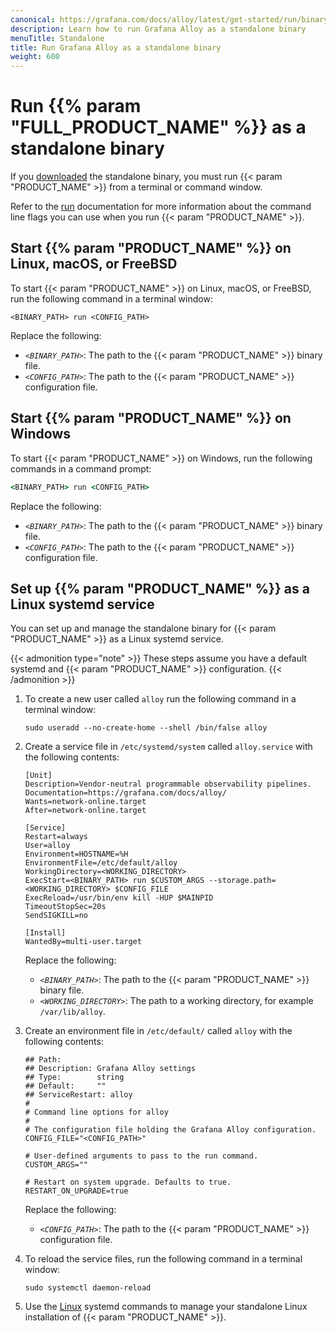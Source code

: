 ```yaml
---
canonical: https://grafana.com/docs/alloy/latest/get-started/run/binary/
description: Learn how to run Grafana Alloy as a standalone binary
menuTitle: Standalone
title: Run Grafana Alloy as a standalone binary
weight: 600
---
```


# Run {{% param "FULL_PRODUCT_NAME" %}} as a standalone binary

If you [downloaded][InstallBinary] the standalone binary, you must run {{< param "PRODUCT_NAME" >}} from a terminal or command window.

Refer to the [run][] documentation for more information about the command line flags you can use when you run {{< param "PRODUCT_NAME" >}}.

## Start {{% param "PRODUCT_NAME" %}} on Linux, macOS, or FreeBSD

To start {{< param "PRODUCT_NAME" >}} on Linux, macOS, or FreeBSD, run the following command in a terminal window:

```shell
<BINARY_PATH> run <CONFIG_PATH>
```

Replace the following:

* _`<BINARY_PATH>`_: The path to the {{< param "PRODUCT_NAME" >}} binary file.
* _`<CONFIG_PATH>`_: The path to the {{< param "PRODUCT_NAME" >}} configuration file.

## Start {{% param "PRODUCT_NAME" %}} on Windows

To start {{< param "PRODUCT_NAME" >}} on Windows, run the following commands in a command prompt:

```cmd
<BINARY_PATH> run <CONFIG_PATH>
```

Replace the following:

* _`<BINARY_PATH>`_: The path to the {{< param "PRODUCT_NAME" >}} binary file.
* _`<CONFIG_PATH>`_: The path to the {{< param "PRODUCT_NAME" >}} configuration file.

## Set up {{% param "PRODUCT_NAME" %}} as a Linux systemd service

You can set up and manage the standalone binary for {{< param "PRODUCT_NAME" >}} as a Linux systemd service.

{{< admonition type="note" >}}
These steps assume you have a default systemd and {{< param "PRODUCT_NAME" >}} configuration.
{{< /admonition >}}

1. To create a new user called `alloy` run the following command in a terminal window:

   ```shell
   sudo useradd --no-create-home --shell /bin/false alloy
   ```

1. Create a service file in `/etc/systemd/system` called `alloy.service` with the following contents:

   ```systemd
   [Unit]
   Description=Vendor-neutral programmable observability pipelines.
   Documentation=https://grafana.com/docs/alloy/
   Wants=network-online.target
   After=network-online.target

   [Service]
   Restart=always
   User=alloy
   Environment=HOSTNAME=%H
   EnvironmentFile=/etc/default/alloy
   WorkingDirectory=<WORKING_DIRECTORY>
   ExecStart=<BINARY_PATH> run $CUSTOM_ARGS --storage.path=<WORKING_DIRECTORY> $CONFIG_FILE
   ExecReload=/usr/bin/env kill -HUP $MAINPID
   TimeoutStopSec=20s
   SendSIGKILL=no

   [Install]
   WantedBy=multi-user.target
   ```

   Replace the following:

    * _`<BINARY_PATH>`_: The path to the {{< param "PRODUCT_NAME" >}} binary file.
    * _`<WORKING_DIRECTORY>`_: The path to a working directory, for example `/var/lib/alloy`.

1. Create an environment file in `/etc/default/` called `alloy` with the following contents:

   ```shell
   ## Path:
   ## Description: Grafana Alloy settings
   ## Type:        string
   ## Default:     ""
   ## ServiceRestart: alloy
   #
   # Command line options for alloy
   #
   # The configuration file holding the Grafana Alloy configuration.
   CONFIG_FILE="<CONFIG_PATH>"

   # User-defined arguments to pass to the run command.
   CUSTOM_ARGS=""

   # Restart on system upgrade. Defaults to true.
   RESTART_ON_UPGRADE=true
   ```

   Replace the following:

    * _`<CONFIG_PATH>`_: The path to the {{< param "PRODUCT_NAME" >}} configuration file.

1. To reload the service files, run the following command in a terminal window:

   ```shell
   sudo systemctl daemon-reload
   ```

1. Use the [Linux][StartLinux] systemd commands to manage your standalone Linux installation of {{< param "PRODUCT_NAME" >}}.

[InstallBinary]: ../../install/binary/
[StartLinux]: ../linux/
[run]: ../../../reference/cli/run/
